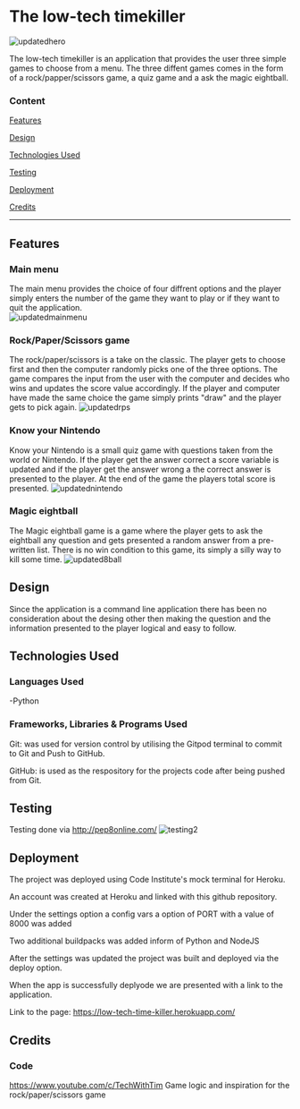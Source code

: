 # The low-tech timekiller 
![updatedhero](https://user-images.githubusercontent.com/93250649/183310182-724a805c-b479-4359-abc9-f70265a6e11d.JPG)

The low-tech timekiller is an application that provides the user three simple games to choose from a menu. The three diffent games comes in the form of a rock/papper/scissors game, a quiz game and a ask the magic eightball. 

### Content
[Features](#section-1)

[Design](#section-2)

[Technologies Used](#section-3)

[Testing](#section-4)

[Deployment](#section-5)

[Credits](#section-6)


------

## <a name="section-1"></a> Features

### Main menu
The main menu provides the choice of four diffrent options and the player simply enters the number of the game they want to play or if they want to quit the application.   
![updatedmainmenu](https://user-images.githubusercontent.com/93250649/183310240-25b691b2-73d4-4495-b068-e446c81449a0.JPG)




### Rock/Paper/Scissors game 
The rock/paper/scissors is a take on the classic. The player gets to choose first and then the computer randomly picks one of the three options. The game compares the
input from the user with the computer and decides who wins and updates the score value accordingly. If the player and computer have made the same choice the 
game simply prints "draw" and the player gets to pick again.
![updatedrps](https://user-images.githubusercontent.com/93250649/183310285-0cfde610-42d3-45d4-8b7e-2c344ea5daf3.JPG)


### Know your Nintendo
Know your Nintendo is a small quiz game with questions taken from the world or Nintendo. If the player get the answer correct a score variable is updated and if 
the player get the answer wrong a the correct answer is presented to the player. At the end of the game the players total score is presented.
![updatednintendo](https://user-images.githubusercontent.com/93250649/183310314-5228b06e-b4a7-4e83-a6b2-c7943fb6cfcc.JPG)



### Magic eightball 
The Magic eightball game is a game where the player gets to ask the eightball any question and gets presented a random answer from a pre-written list. There is no win condition to this game, its simply a silly way to kill some time. 
![updated8ball](https://user-images.githubusercontent.com/93250649/183310334-ee0c0e21-0557-47c9-b612-96bbba20e7b8.JPG)



## <a name="section-2"></a> Design
Since the application is a command line application there has been no consideration about the desing other then making the question and the information presented 
to the player logical and easy to follow.


## <a name="section-3"></a> Technologies Used
### Languages Used

-Python

### Frameworks, Libraries & Programs Used

Git: was used for version control by utilising the Gitpod terminal to commit to Git and Push to GitHub.

GitHub: is used as the respository for the projects code after being pushed from Git.



## <a name="section-4"></a> Testing
Testing done via http://pep8online.com/
![testing2](https://user-images.githubusercontent.com/93250649/176155099-3871948e-1d33-4923-8968-8625121d40f6.JPG)



## <a name="section-5"></a> Deployment
The project was deployed using Code Institute's mock terminal for Heroku.
 
An account was created at Heroku and linked with this github repository.

Under the settings option a config vars a option of PORT with a value of 8000 was added

Two additional buildpacks was added inform of Python and NodeJS

After the settings was updated the project was built and deployed via the deploy option. 

When the app is successfully deplyode we are presented with a link to the application.

 
Link to the page: https://low-tech-time-killer.herokuapp.com/
## <a name="section-6"></a> Credits

### Code
https://www.youtube.com/c/TechWithTim
Game logic and inspiration for the rock/paper/scissors game 


